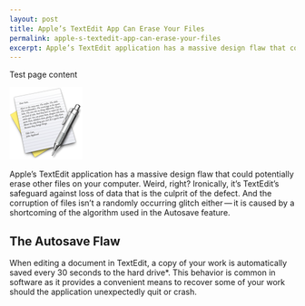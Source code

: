 ```yaml
---
layout: post
title: Apple’s TextEdit App Can Erase Your Files
permalink: apple-s-textedit-app-can-erase-your-files
excerpt: Apple’s TextEdit application has a massive design flaw that could potentially erase other files on your computer. Weird, right? Ironically, it’s TextEdit’s safeguard against loss of data that is the culprit of the defect. And the corruption of files isn’t a randomly occurring glitch either — it is caused by a shortcoming of the algorithm used in the Autosave feature.
---
```


Test page content

![Icon of the TextEdit Application](/assets/img/posts/TextEdit-Icon.png)

Apple’s TextEdit application has a massive design flaw that could potentially erase other files on your computer. Weird, right? Ironically, it’s TextEdit’s safeguard against loss of data that is the culprit of the defect. And the corruption of files isn’t a randomly occurring glitch either — it is caused by a shortcoming of the algorithm used in the Autosave feature.

## The Autosave Flaw
When editing a document in TextEdit, a copy of your work is automatically saved every 30 seconds to the hard drive*. This behavior is common in software as it provides a convenient means to recover some of your work should the application unexpectedly quit or crash.
